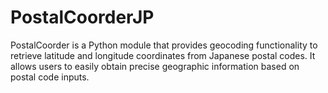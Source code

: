 # PostalCoorderJP
PostalCoorder is a Python module that provides geocoding functionality to retrieve latitude and longitude coordinates from Japanese postal codes. It allows users to easily obtain precise geographic information based on postal code inputs.
